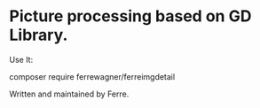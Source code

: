 # Picture processing based on GD Library.  #

Use It:

 composer require ferrewagner/ferreimgdetail


Written and maintained by Ferre.
